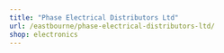 ```yaml
---
title: "Phase Electrical Distributors Ltd"
url: /eastbourne/phase-electrical-distributors-ltd/
shop: electronics
---
```

